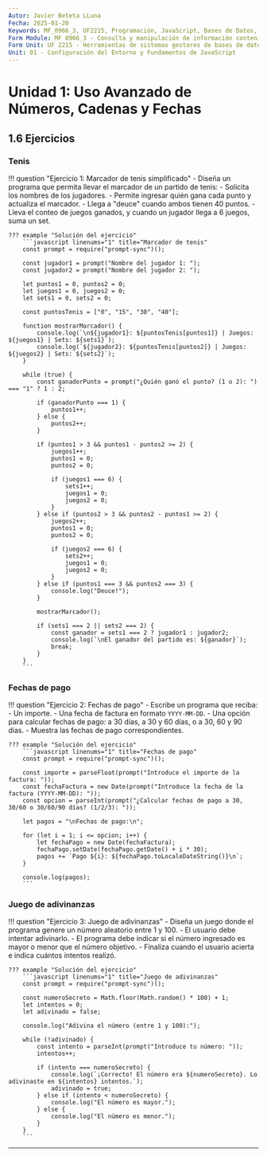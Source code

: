 ```yaml
---
Autor: Javier Beteta LLuna
Fecha: 2025-01-20
Keywords: MF_0966_3, UF2215, Programación, JavaScript, Bases de Datos, CMS
Form Module: MF 0966_3 - Consulta y manipulación de información contenida en gestores de datos 
Form Unit: UF 2215 - Herramientas de sistemas gestores de bases de datos. Pasarelas y medios de conexión
Unit: 01 - Configuración del Entorno y Fundamentos de JavaScript
---
```

# **Unidad 1: Uso Avanzado de Números, Cadenas y Fechas**

## **1.6 Ejercicios**

### **Tenis**

!!! question "Ejercicio 1: Marcador de tenis simplificado"
    - Diseña un programa que permita llevar el marcador de un partido de tenis:
        - Solicita los nombres de los jugadores.
        - Permite ingresar quién gana cada punto y actualiza el marcador.
        - Llega a "deuce" cuando ambos tienen 40 puntos.
        - Lleva el conteo de juegos ganados, y cuando un jugador llega a 6 juegos, suma un set.

    ??? example "Solución del ejercicio"
        ```javascript linenums="1" title="Marcador de tenis"
        const prompt = require("prompt-sync")();

        const jugador1 = prompt("Nombre del jugador 1: ");
        const jugador2 = prompt("Nombre del jugador 2: ");

        let puntos1 = 0, puntos2 = 0;
        let juegos1 = 0, juegos2 = 0;
        let sets1 = 0, sets2 = 0;

        const puntosTenis = ["0", "15", "30", "40"];

        function mostrarMarcador() {
            console.log(`\n${jugador1}: ${puntosTenis[puntos1]} | Juegos: ${juegos1} | Sets: ${sets1}`);
            console.log(`${jugador2}: ${puntosTenis[puntos2]} | Juegos: ${juegos2} | Sets: ${sets2}`);
        }

        while (true) {
            const ganadorPunto = prompt("¿Quién ganó el punto? (1 o 2): ") === "1" ? 1 : 2;

            if (ganadorPunto === 1) {
                puntos1++;
            } else {
                puntos2++;
            }

            if (puntos1 > 3 && puntos1 - puntos2 >= 2) {
                juegos1++;
                puntos1 = 0;
                puntos2 = 0;

                if (juegos1 === 6) {
                    sets1++;
                    juegos1 = 0;
                    juegos2 = 0;
                }
            } else if (puntos2 > 3 && puntos2 - puntos1 >= 2) {
                juegos2++;
                puntos1 = 0;
                puntos2 = 0;

                if (juegos2 === 6) {
                    sets2++;
                    juegos1 = 0;
                    juegos2 = 0;
                }
            } else if (puntos1 === 3 && puntos2 === 3) {
                console.log("Deuce!");
            }

            mostrarMarcador();

            if (sets1 === 2 || sets2 === 2) {
                const ganador = sets1 === 2 ? jugador1 : jugador2;
                console.log(`\nEl ganador del partido es: ${ganador}`);
                break;
            }
        }
        ```

### **Fechas de pago**

!!! question "Ejercicio 2: Fechas de pago"
    - Escribe un programa que reciba:
        - Un importe.
        - Una fecha de factura en formato `YYYY-MM-DD`.
        - Una opción para calcular fechas de pago: a 30 días, a 30 y 60 días, o a 30, 60 y 90 días.
    - Muestra las fechas de pago correspondientes.

    ??? example "Solución del ejercicio"
        ```javascript linenums="1" title="Fechas de pago"
        const prompt = require("prompt-sync")();

        const importe = parseFloat(prompt("Introduce el importe de la factura: "));
        const fechaFactura = new Date(prompt("Introduce la fecha de la factura (YYYY-MM-DD): "));
        const opcion = parseInt(prompt("¿Calcular fechas de pago a 30, 30/60 o 30/60/90 días? (1/2/3): "));

        let pagos = "\nFechas de pago:\n";

        for (let i = 1; i <= opcion; i++) {
            let fechaPago = new Date(fechaFactura);
            fechaPago.setDate(fechaPago.getDate() + i * 30);
            pagos += `Pago ${i}: ${fechaPago.toLocaleDateString()}\n`;
        }

        console.log(pagos);
        ```

### **Juego de adivinanzas**

!!! question "Ejercicio 3: Juego de adivinanzas"
    - Diseña un juego donde el programa genere un número aleatorio entre 1 y 100.
        - El usuario debe intentar adivinarlo.
        - El programa debe indicar si el número ingresado es mayor o menor que el número objetivo.
        - Finaliza cuando el usuario acierta e indica cuántos intentos realizó.

    ??? example "Solución del ejercicio"
        ```javascript linenums="1" title="Juego de adivinanzas"
        const prompt = require("prompt-sync")();

        const numeroSecreto = Math.floor(Math.random() * 100) + 1;
        let intentos = 0;
        let adivinado = false;

        console.log("Adivina el número (entre 1 y 100):");

        while (!adivinado) {
            const intento = parseInt(prompt("Introduce tu número: "));
            intentos++;

            if (intento === numeroSecreto) {
                console.log(`¡Correcto! El número era ${numeroSecreto}. Lo adivinaste en ${intentos} intentos.`);
                adivinado = true;
            } else if (intento < numeroSecreto) {
                console.log("El número es mayor.");
            } else {
                console.log("El número es menor.");
            }
        }
        ```

---

